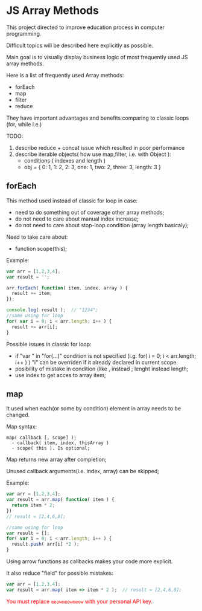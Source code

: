 <style>
.panel {
  margin-bottom: 27px;
  background-color: rgba(255,255,255,0.05);
  border: 1px solid transparent;
  border-radius: 4px;
  box-shadow: 0 1px 1px rgba(0,0,0,0.05);
}
.panel-info {
  border-color: #bce8f1;
}
</style>

# JS Array Methods

This project directed to improve education process in computer programming.

Difficult topics will be described here explicitly as possible.

Main goal is to visually display business logic of most frequently used JS array methods.

Here is a list of frequently used Array methods:

- forEach
- map
- filter
- reduce

They have important advantages and benefits comparing to
classic loops (for, while i.e.)

TODO:

  1. describe reduce + concat issue which resulted in poor performance
  2. describe iterable objects( how use map,filter, i.e. with Object ):
      - conditions ( indexes and length )
      - obj = { 0: 1, 1: 2, 2: 3, one: 1, two: 2, three: 3, length: 3 }

## forEach

This method used instead of classic for loop in case:

- need to do something out of coverage other array methods;
- do not need to care about manual index increase;
- do not need to care about stop-loop condition (array length basicaly);
  
Need to take care about:

- function scope(this);
  
Example:

```javascript
var arr = [1,2,3,4];
var result = ''; 

arr.forEach( function( item, index, array ) {
  result += item;
});

console.log( result );  // "1234";
//same using for loop
for( var i = 0; i < arr.length; i++ ) {
  result += arr[i];
}
```

Possible issues in classic for loop:

- if "var " in "for(...)" condition is not specified (i.g. for( i = 0; i < arr.length; i++ ) )  "i" can be overriden if it already declared in current scope.
- posibility of mistake in condition (like , instead ;   lenght instead length;
- use index to get acces to array item;

## map

It used when each(or some by condition) element in array needs to be changed.

Map syntax:

```comment
map( callback [, scope] );
  - callback( item, index, thisArray )
  - scope( this ). Is optional;
```

Map returns new array after completion;

Unused callback arguments(i.e. index, array) can be skipped;

Example:

```javascript
var arr = [1,2,3,4];
var result = arr.map( function( item ) {
  return item * 2;
})
// result = [2,4,6,8];

//same using for loop
var result = [];
for( var i = 0; i < arr.length; i++ ) {
  result.push( arr[i] *2 );
}
```

Using arrow functions as callbacks makes your code more explicit.

It also reduce "field" for possible mistakes:

```javascript
var arr = [1,2,3,4];
var result = arr.map( item => item * 2 );  // result = [2,4,6,8];
```

<aside style="color:red">

You must replace `meowmeowmeow` with your personal API key.

</aside>
